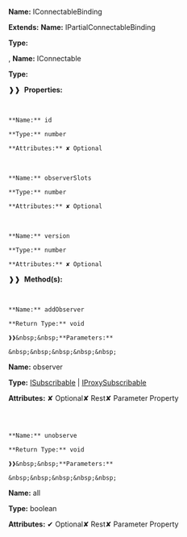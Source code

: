 **Name:** IConnectableBinding

**Extends:** **Name:** IPartialConnectableBinding

**Type:**

, **Name:** IConnectable

**Type:**

❱❱&nbsp;&nbsp;**Properties:**

&nbsp;&nbsp;&nbsp;&nbsp;&nbsp;
```
**Name:** id

**Type:** number

**Attributes:** ✘ Optional

```

&nbsp;&nbsp;&nbsp;&nbsp;&nbsp;
```
**Name:** observerSlots

**Type:** number

**Attributes:** ✘ Optional

```

&nbsp;&nbsp;&nbsp;&nbsp;&nbsp;
```
**Name:** version

**Type:** number

**Attributes:** ✘ Optional

```

❱❱&nbsp;&nbsp;**Method(s):**

&nbsp;&nbsp;&nbsp;&nbsp;&nbsp;
```
**Name:** addObserver

**Return Type:** void

❱❱&nbsp;&nbsp;**Parameters:**

&nbsp;&nbsp;&nbsp;&nbsp;&nbsp;
```
**Name:** observer

**Type:** [ISubscribable](https://gitbook-18.gitbook.io/au//runtime/observation/interfaces/isubscribable) | [IProxySubscribable](https://gitbook-18.gitbook.io/au//runtime/observation/interfaces/iproxysubscribable)

**Attributes:** ✘ Optional✘ Rest✘ Parameter Property

```

```

&nbsp;&nbsp;&nbsp;&nbsp;&nbsp;
```
**Name:** unobserve

**Return Type:** void

❱❱&nbsp;&nbsp;**Parameters:**

&nbsp;&nbsp;&nbsp;&nbsp;&nbsp;
```
**Name:** all

**Type:** boolean

**Attributes:** ✔ Optional✘ Rest✘ Parameter Property

```

```

